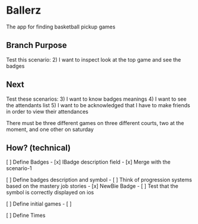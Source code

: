 # Ballerz
The app for finding basketball pickup games

## Branch Purpose
Test this scenario: 
    2) I want to inspect look at the top game and see the badges

## Next 
Test these scenarios:
    3) I want to know badges meanings
    4) I want to see the attendants list
    5) I want to be acknowledged that I have to make friends in order to view   their attendances



There must be three different games on three different courts, two at the moment, and one other on saturday


## How? (technical)

[ ] Define Badges
    - [x] IBadge description field
    - [x] Merge with the scenario-1

[ ] Define badges description and symbol
    - [ ] Think of progression systems based on the mastery job stories
        - [x] NewBie Badge
            - [ ] Test that the symbol is correctly displayed on ios

[ ] Define initial games
    - [ ]


[ ] Define Times












